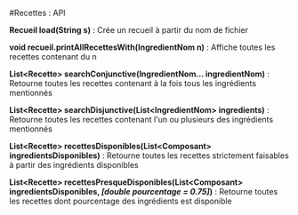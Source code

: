 #Recettes : API

**Recueil load(String s)** : Crée un recueil à partir du nom de fichier

**void recueil.printAllRecettesWith(IngredientNom n)** : Affiche toutes les recettes contenant du n

**List\<Recette> searchConjunctive(IngredientNom... ingredientNom)** : Retourne toutes les recettes contenant à la fois tous les ingrédients mentionnés

**List\<Recette> searchDisjunctive(List\<IngredientNom> ingredients)** : Retourne toutes les recettes contenant l'un ou plusieurs des ingrédients mentionnés

**List\<Recette> recettesDisponibles(List\<Composant> ingredientsDisponibles)** : Retourne toutes les recettes strictement faisables à partir des ingrédients disponibles

**List\<Recette> recettesPresqueDisponibles(List\<Composant> ingredientsDisponibles, _\[double pourcentage = 0.75\]_)** : Retourne toutes les recettes dont pourcentage des ingrédients est disponible

